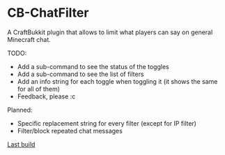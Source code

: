 CB-ChatFilter
=============

A CraftBukkit plugin that allows to limit what players can say on general Minecraft chat.

TODO: 
 - Add a sub-command to see the status of the toggles
 - Add a sub-command to see the list of filters
 - Add an info string for each toggle when toggling it (it shows the same for all of them)
 - Feedback, please :c
 
Planned:
 - Specific replacement string for every filter (except for IP filter)
 - Filter/block repeated chat messages
 
[Last build](https://dl.dropboxusercontent.com/u/50994829/minecraft/plugins/ChatFilter/ChatFilter-0.0.1-SNAPSHOT-r11.jar)